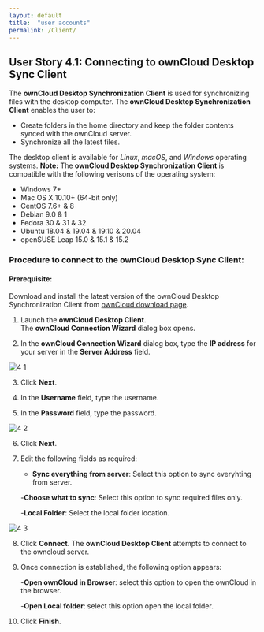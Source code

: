 ```yaml
---
layout: default
title:  "user accounts"
permalink: /Client/
---
```


## User Story 4.1: Connecting to ownCloud Desktop Sync Client

The **ownCloud Desktop Synchronization Client** is used for synchronizing files with the desktop computer.
The **ownCloud Desktop Synchronization Client** enables the user to:
* Create folders in the home directory and keep the folder contents synced with the ownCloud server.   
* Synchronize all the latest files.  

The desktop client is available for _Linux_, _macOS_, and _Windows_ operating systems. 
**Note:** The **ownCloud Desktop Synchronization Client** is compatible with the following verisons of the operating system:

* Windows 7+
* Mac OS X 10.10+ (64-bit only)
* CentOS 7.6+ & 8
* Debian 9.0 & 1
* Fedora 30 & 31 & 32
* Ubuntu 18.04 & 19.04 & 19.10 & 20.04
* openSUSE Leap 15.0 & 15.1 & 15.2

### Procedure to connect to the ownCloud Desktop Sync Client:

#### Prerequisite: 
Download  and install the latest version of the ownCloud Desktop Synchronization Client from [ownCloud download page](https://owncloud.org/download/). 

1. Launch the **ownCloud Desktop Client**.  
   The **ownCloud Connection Wizard** dialog box opens.

2. In the **ownCloud Connection Wizard** dialog box, type the **IP address** for your server in the **Server Address** field.
 
  ![4 1](https://doc.owncloud.com/desktop/_images/client-1.png) 
    
3. Click **Next**.  
   
        
4. In the **Username** field, type the username. 

5. In the **Password** field, type the password. 

 ![4 2](https://doc.owncloud.com/desktop/_images/client-2.png) 
        

6.  Click **Next**.

7. Edit the following fields as required: 

	- **Sync everything from server**: Select this option to sync everyhting from server. 
	
	-**Choose what to sync**: Select this option to sync required files only. 
	
	-**Local Folder**: Select the local folder location. 
	
 ![4 3](https://doc.owncloud.com/desktop/_images/client-3.png)  
	
8. Click **Connect**.
   The **ownCloud Desktop Client** attempts to connect to the owncloud server. 
   
9. Once connection is established, the following option appears:

	-**Open ownCloud in Browser**: select this option to open the ownCloud in the browser. 
	
	-**Open Local folder**: select this option open the local folder. 
	
10. Click **Finish**. 
